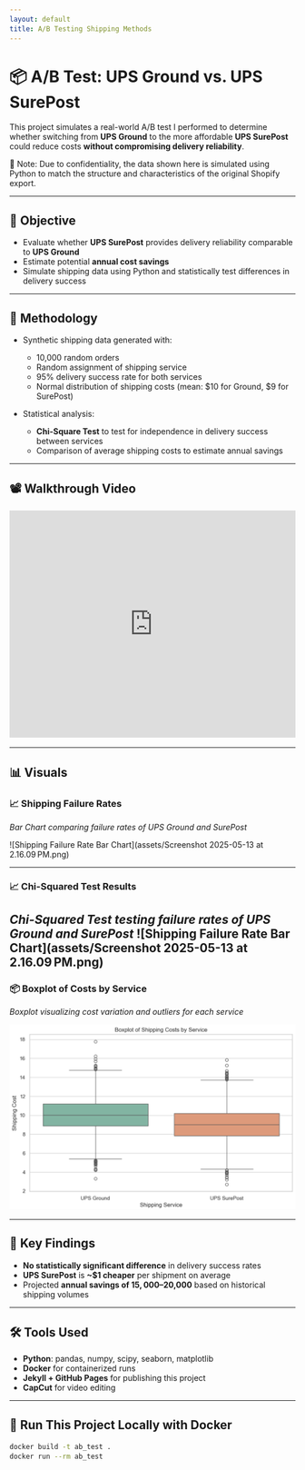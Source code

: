 ```yaml
---
layout: default
title: A/B Testing Shipping Methods
---
```


# 📦 A/B Test: UPS Ground vs. UPS SurePost

This project simulates a real-world A/B test I performed to determine whether switching from **UPS Ground** to the more affordable **UPS SurePost** could reduce costs **without compromising delivery reliability**.

🧠 Note: Due to confidentiality, the data shown here is simulated using Python to match the structure and characteristics of the original Shopify export.

---

## 🎯 Objective

- Evaluate whether **UPS SurePost** provides delivery reliability comparable to **UPS Ground**
- Estimate potential **annual cost savings**
- Simulate shipping data using Python and statistically test differences in delivery success

---

## 🧪 Methodology

- Synthetic shipping data generated with:
  - 10,000 random orders
  - Random assignment of shipping service
  - 95% delivery success rate for both services
  - Normal distribution of shipping costs (mean: $10 for Ground, $9 for SurePost)

- Statistical analysis:
  - **Chi-Square Test** to test for independence in delivery success between services
  - Comparison of average shipping costs to estimate annual savings

---

## 📽️ Walkthrough Video

<!-- Replace `VIDEO_ID` with your YouTube video ID -->
<iframe width="100%" height="400" src="https://www.youtube.com/embed/QNwY8eO2vUU" frameborder="0" allowfullscreen></iframe>

---

## 📊 Visuals

### 📈 Shipping Failure Rates

*Bar Chart comparing failure rates of UPS Ground and SurePost*

![Shipping Failure Rate Bar Chart](assets/Screenshot 2025-05-13 at 2.16.09 PM.png)

---
### 📈 Chi-Squared Test Results
*Chi-Squared Test testing failure rates of UPS Ground and SurePost*
![Shipping Failure Rate Bar Chart](assets/Screenshot 2025-05-13 at 2.16.09 PM.png)
---

### 📦 Boxplot of Costs by Service

*Boxplot visualizing cost variation and outliers for each service*

![Shipping Cost Boxplot](assets/Shipping_Cost_Boxplots.png)

---

## 📌 Key Findings

- **No statistically significant difference** in delivery success rates  
- **UPS SurePost** is **~$1 cheaper** per shipment on average  
- Projected **annual savings of $15,000–$20,000** based on historical shipping volumes

---

## 🛠️ Tools Used

- **Python**: pandas, numpy, scipy, seaborn, matplotlib  
- **Docker** for containerized runs  
- **Jekyll + GitHub Pages** for publishing this project  
- **CapCut** for video editing

---

## 🐳 Run This Project Locally with Docker

```bash
docker build -t ab_test .
docker run --rm ab_test
